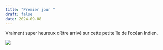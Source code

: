 ```yaml
---
title: "Premier jour "
draft: false
date: 2024-09-08
---
```

Vraiment super heureux d’être arrivé sur cette petite île de l’océan Indien.

![](/img/24-09-02-16-54-21-2501.jpg)
